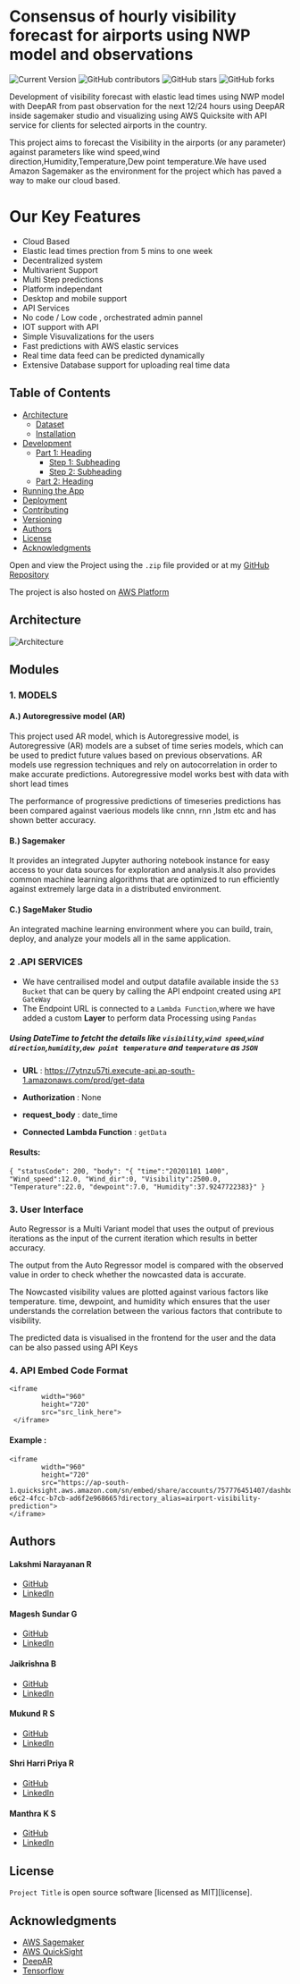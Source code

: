 # Consensus of hourly visibility forecast for airports using NWP model and observations


![Current Version](https://img.shields.io/badge/version-v0.1-blue)
![GitHub contributors](https://img.shields.io/github/contributors/Narayanan5-code/SIH_2022)
![GitHub stars](https://img.shields.io/github/stars/Narayanan5-code/SIH_2022?style=social)
![GitHub forks](https://img.shields.io/github/forks/Narayanan5-code/SIH_2022?style=social)


Development of visibility forecast with elastic lead times using NWP model with DeepAR from past observation for the next 12/24 hours using DeepAR inside sagemaker studio and visualizing using AWS Quicksite with API service for clients for selected airports in the country.

This project aims to forecast the Visibility in the airports (or any parameter) against parameters like wind speed,wind direction,Humidity,Temperature,Dew point temperature.We have used Amazon Sagemaker as the environment for the project which has paved a way to make  our cloud based.

# Our Key Features 
* Cloud Based 
* Elastic lead times prection from 5 mins to one week 
* Decentralized system
* Multivarient Support 
* Multi Step predictions 
* Platform independant 
* Desktop and mobile support
* API Services 
* No code / Low code , orchestrated admin pannel 
* IOT support with API
* Simple Visuvalizations for the users 
* Fast predictions with AWS elastic services
* Real time data feed can be predicted dynamically 
* Extensive Database support for uploading real time data


## Table of Contents
- [Architecture](#Architecture)
	- [Dataset](#tools-required)
	- [Installation](#installation)
- [Development](#development)
    - [Part 1: Heading](#part-1-heading)
	  - [Step 1: Subheading](#step-1-subheading)
	  - [Step 2: Subheading](#step-2-subheading)
	- [Part 2: Heading](#part-2-heading)
- [Running the App](#running-the-app)
- [Deployment](#deployment)
- [Contributing](#contributing)
- [Versioning](#versioning)
- [Authors](#authors)
- [License](#license)
- [Acknowledgments](#acknowledgments)

Open and view the Project using the `.zip` file provided or at my [GitHub Repository](https://github.com/Narayanan5-code/SIH_2022)

The project is also hosted on [AWS Platform](https://ap-south-1.quicksight.aws.amazon.com/sn/accounts/757776451407/dashboards/a647f449-e6c2-4fcc-b7cb-ad6f2e968665?directory_alias=airport-visibility-prediction )


## Architecture 

![Architecture](https://github.com/Narayanan5-code/SIH_2022/blob/main/src/images/system-arch.png)

## Modules

### 1. MODELS

#### A.) Autoregressive model (AR)
This project used AR model, which is Autoregressive model, is Autoregressive (AR) models are a subset of time series models, which can be used to predict future values based on previous observations. 
AR models use regression techniques and rely on autocorrelation in order to make accurate predictions.
Autoregressive model works best with data with short lead times

The performance of progressive predictions of timeseries predictions has been compared against vaerious models like cnnn, rnn ,lstm etc and has shown better accuracy.

#### B.) Sagemaker 
It provides an integrated Jupyter authoring notebook instance for easy access to your data sources for exploration and analysis.It also provides common machine learning algorithms that are optimized to run efficiently against extremely large data in a distributed environment. 

#### C.) SageMaker Studio
An integrated machine learning environment where you can build, train, deploy, and analyze your models all in the same application.

### 2 .API SERVICES

- We have centrailised model and output datafile available inside the `S3 Bucket` that can be query by calling the API endpoint created using `API GateWay`
- The Endpoint URL is connected to a `Lambda Function`,where we have added a custom **Layer** to perform data Processing using `Pandas` 

 ##### Using DateTime to fetcht the details like `visibility`,`wind speed`,`wind direction`,`humidity`,`dew point temperature` and `temperature` as `JSON`

- **URL** : https://7ytnzu57ti.execute-api.ap-south-1.amazonaws.com/prod/get-data

- **Authorization** : None 

- **request_body** : date_time

- **Connected Lambda Function** : `getData`

#### Results:

`{
    "statusCode": 200,
    "body": "{
    "time":"20201101 1400", 
    "Wind_speed":12.0,
    "Wind_dir":0,
    "Visibility":2500.0,
    "Temperature":22.0,
    "dewpoint":7.0,
    "Humidity":37.9247722383}"
}`

### 3. User Interface

Auto Regressor is a Multi Variant model that uses the output of
previous iterations as the input of the current iteration which results in
better accuracy.

The output from the Auto Regressor model is compared with the
observed value in order to check whether the nowcasted data is
accurate.

The Nowcasted visibility values are plotted against various factors like
temperature. time, dewpoint, and humidity which ensures that the user
understands the correlation between the various factors that
contribute to visibility.

The predicted data is visualised in the frontend for the user and the
data can be also passed using API Keys

### 4. API Embed Code Format

```
<iframe
        width="960"
        height="720"
        src="src_link_here">
 </iframe>
```
 
 #### Example :
 
```
<iframe
        width="960"
        height="720"
        src="https://ap-south-1.quicksight.aws.amazon.com/sn/embed/share/accounts/757776451407/dashboards/a647f449-e6c2-4fcc-b7cb-ad6f2e968665?directory_alias=airport-visibility-prediction">
</iframe>
```



## Authors

#### Lakshmi Narayanan R
* [GitHub](https://github.com/Narayanan5-code)
* [LinkedIn](https://www.linkedin.com/in/lakshmi-narayanan-r/)

#### Magesh Sundar G
* [GitHub](https://github.com/magesh-sundar)
* [LinkedIn](https://www.linkedin.com/in/mageshsundarg/)

#### Jaikrishna B
* [GitHub](https://github.com/jaikrish2402)
* [LinkedIn](https://www.linkedin.com/in/jaikrishna2402/)

#### Mukund R S
* [GitHub](https://github.com/mukund-9652)
* [LinkedIn](https://www.linkedin.com/in/mukundrs/)

#### Shri Harri Priya R
* [GitHub](https://github.com/rshriharripriya)
* [LinkedIn](https://www.linkedin.com/in/rshriharripriya/)

#### Manthra K S
* [GitHub](https://github.com/Manthra25)
* [LinkedIn](https://www.linkedin.com/in/manthra-k-s-6ab632205/)

## License

`Project Title` is open source software [licensed as MIT][license].

## Acknowledgments

* [AWS Sagemaker](https://github.com/aws/amazon-sagemaker-examples)
* [AWS QuickSight](https://docs.aws.amazon.com/quicksight/index.html)
* [DeepAR](https://docs.aws.amazon.com/sagemaker/latest/dg/deepar.html)
* [Tensorflow](https://www.tensorflow.org/learn)
